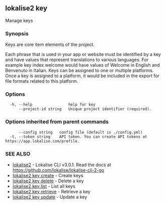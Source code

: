 ## lokalise2 key

Manage keys

### Synopsis

Keys are core item elements of the project.

Each phrase that is used in your app or website must be identified by a key and have values that represent translations to various languages. For example key index.welcome would have values of Welcome in English and Benvenuto in Italian. Keys can be assigned to one or multiple platforms. Once a key is assigned to a platform, it would be included in the export for file formats related to this platform.


### Options

```
  -h, --help                help for key
      --project-id string   Unique project identifier (required).
```

### Options inherited from parent commands

```
      --config string   config file (default is ./config.yml)
  -t, --token string    API token. You can create API tokens at https://app.lokalise.com/profile.
```

### SEE ALSO

* [lokalise2](lokalise2.md)	 - Lokalise CLI v3.0.1. Read the docs at https://github.com/lokalise/lokalise-cli-2-go
* [lokalise2 key create](lokalise2_key_create.md)	 - Create keys
* [lokalise2 key delete](lokalise2_key_delete.md)	 - Delete a key
* [lokalise2 key list](lokalise2_key_list.md)	 - List all keys
* [lokalise2 key retrieve](lokalise2_key_retrieve.md)	 - Retrieve a key
* [lokalise2 key update](lokalise2_key_update.md)	 - Update a key

